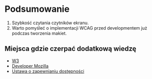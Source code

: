 # Podsumowanie

1. Szybkość czytania czytników ekranu.
2. Warto pomyśleć o implementacji WCAG przed developmentem już podczas tworzenia makiet.

## Miejsca gdzie czerpać dodatkową wiedzę
- [W3](https://www.w3.org/WAI/standards-guidelines/wcag/)
- [Developer Mozilla](https://developer.mozilla.org/en-US/docs/Web/Accessibility/Understanding_WCAG)
- [Ustawa o zapewnianiu dostępności](https://www.funduszeeuropejskie.gov.pl/strony/o-funduszach/fundusze-europejskie-bez-barier/dostepnosc-plus/ustawa-o-dostepnosci/)
